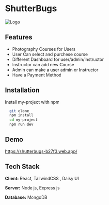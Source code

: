 
# ShutterBugs



![Logo](https://i.ibb.co/Vg6XWY9/2-removebg-preview.png)


## Features

- Photography Courses for Users
- User Can select and purchese course
- Different Dashboard for user/admin/instructor
- Instructor can add new Course
- Admin can make a user admin or Instructor
- Have a Payment Method



## Installation

Install my-project with npm

```bash
  git clone
  npm install
  cd my-project
  npm run dev

```


    
## Demo
https://shutterbugs-b27f3.web.app/
## Tech Stack

**Client:** React, TailwindCSS , Daisy UI

**Server:** Node js, Express js

**Database:** MongoDB

